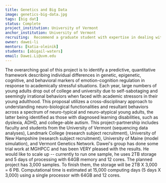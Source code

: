 ```yaml
---
title: Genetics and Big Data
image: genetics-big-data.jpg
tags: [big dat]
status: Complete
project_institution: University of Vermont
anchor_institution: University of Vermont
recruiting:  Recommend a graduate student with expertise in dealing with large data sets -- might be more enjoyable if they have an interest in biology but not required.
owner: dawei-li
mentors: [katia-oleinik]
students: [abigail-waters]
email: Dawei.Li@uvm.edu
---
```


The overarching goal of this project is to identify a predictive, quantitative framework describing individual differences in genetic, epigenetic, cognitive, and behavioral markers of emotion-cognition regulation in response to academically stressful situations. Each year, large numbers of young adults drop out of college and university due to self-sabotaging and seemingly irrational behaviors when faced with academic stressors in their young adulthood. This proposal utilizes a cross-disciplinary approach to understanding neuro-biological functionalities and resultant behaviors across a spectrum of neuro-typical and neuro-atypical young adults, the latter being identified as those with diagnosed learning disabilities, such as dyslexia, ADHD, and college-able autism. This project-partnership includes faculty and students from the University of Vermont (sequencing data analyses), Landmark College (research subject recruitment), University of New Hampshire (research subject recruitment), University of Maine (model simulation), and Vermont Genetics Network. Dawei's group has done some trial work at MGHPCC and has been VERY pleased with the results. He would like to scale up -- currently to run one sample, he uses 2TB storage and 5 days of processing with 64GB memory and 12 cores. The planned project has 3,000 samples. To finish them, the storage will be 2TB X 3,000 = 6 PB. Computational time is estimated at 15,000 computing days (5 days X 3,000) using a single processor with 64GB and 12 cores.
